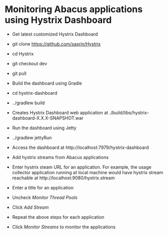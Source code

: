 Monitoring Abacus applications using Hystrix Dashboard
===

* Get latest customized Hystrix Dashboard

 * git clone https://github.com/sasrin/Hystrix
 * cd Hystrix
 * git checkout dev
 * git pull

* Build the dashboard using Gradle

 * cd hystrix-dashboard
 * ../gradlew build
 * Creates Hystrix Dashboard web application at ./build/libs/hystrix-dashboard-X.X.X-SNAPSHOT.war

* Run the dashboard using Jetty

 * ../gradlew jettyRun

* Access the dashboard at http://localhost:7979/hystrix-dashboard

* Add hystrix streams from Abacus applications

 * Enter hystrix steam URL for an application. For example, the usage collector application running at local machine would have hystrix stream reachable at http://localhost:9080/hystrix.stream
 * Enter a title for an application
 * Uncheck *Monitor Thread Pools*
 * Click *Add Stream*
 * Repeat the above steps for each application

* Click *Monitor Streams* to monitor the applications
